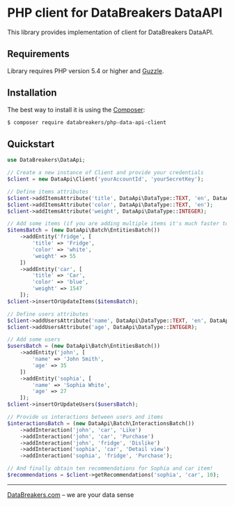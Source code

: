 # PHP client for DataBreakers DataAPI

This library provides implementation of client for DataBreakers DataAPI.


## Requirements

Library requires PHP version 5.4 or higher and [Guzzle](http://guzzlephp.org).


## Installation

The best way to install it is using the [Composer](http://getcomposer.org/):

```sh
$ composer require databreakers/php-data-api-client
```


## Quickstart

```php
use DataBreakers\DataApi;

// Create a new instance of Client and provide your credentials
$client = new DataApi\Client('yourAccountId', 'yourSecretKey');

// Define items attributes
$client->addItemsAttribute('title', DataApi\DataType::TEXT, 'en', DataApi\MetaType::TITLE);
$client->addItemsAttribute('color', DataApi\DataType::TEXT, 'en');
$client->addItemsAttribute('weight', DataApi\DataType::INTEGER);

// Add some items (if you are adding multiple items it's much faster to use batches)
$itemsBatch = (new DataApi\Batch\EntitiesBatch())
	->addEntity('fridge', [
		'title' => 'Fridge',
		'color' => 'white',
		'weight' => 55
	])
	->addEntity('car', [
		'title' => 'Car',
		'color' => 'blue',
		'weight' => 1547
	]);
$client->insertOrUpdateItems($itemsBatch);

// Define users attributes
$client->addUsersAttribute('name', DataApi\DataType::TEXT, 'en', DataApi\MetaType::TITLE);
$client->addUsersAttribute('age', DataApi\DataType::INTEGER);

// Add some users
$usersBatch = (new DataApi\Batch\EntitiesBatch())
	->addEntity('john', [
		'name' => 'John Smith',
		'age' => 35
	])
	->addEntity('sophia', [
		'name' => 'Sophia White',
		'age' => 27
	]);
$client->insertOrUpdateUsers($usersBatch);

// Provide us interactions between users and items
$interactionsBatch = (new DataApi\Batch\InteractionsBatch())
	->addInteraction('john', 'car', 'Like')
	->addInteraction('john', 'car', 'Purchase')
	->addInteraction('john', 'fridge', 'Dislike')
	->addInteraction('sophia', 'car', 'Detail view')
	->addInteraction('sophia', 'fridge', 'Purchase');

// And finally obtain ten recommendations for Sophia and car item!
$recommendations = $client->getRecommendations('sophia', 'car', 10);
```


-----

[DataBreakers.com](https://databreakers.com) – we are your data sense

